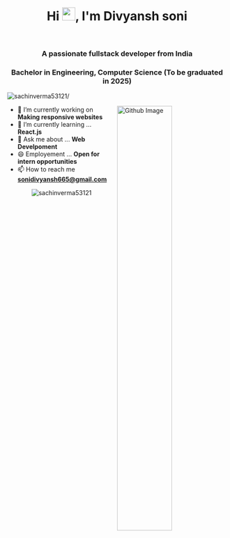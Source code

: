 <h1 align="center">Hi <img src="https://tenor.com/bVfrO.gif" width="30px">, I'm Divyansh soni</h1>
 <p align="center"><br/>
  
  
 
</p>

<h3 align="center">A passionate fullstack developer from India</h3>
<h3 align="center">Bachelor in Engineering, Computer Science (To be graduated in 2025)</h3>
<p align="left"> <img src=https://komarev.com/ghpvc/?username=divyansh-soni1 alt=sachinverma53121/></p>


<img width="50%" align="right" alt="Github Image" src="https://raw.githubusercontent.com/onimur/.github/master/.resources/git-header.svg" />


- 🔭 I’m currently working on **Making responsive websites**
- 🌱 I’m currently learning ... **React.js**
- 💬 Ask me about ... **Web Develpoment**
- 😄 Employement ... **Open for intern opportunities**
- 📫 How to reach me **sonidivyansh665@gmail.com**







<p align="center">
	<img style="margin: auto;" src=https://github-readme-stats.vercel.app/api?username=divyansh-soni1&show_icons=true alt=sachinverma53121 /> 
</p>




